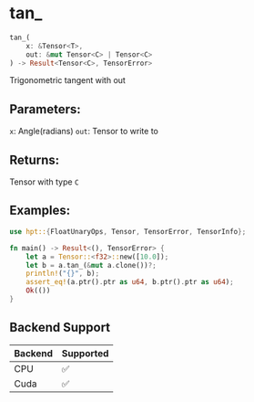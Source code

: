 # tan_
```rust
tan_(
    x: &Tensor<T>, 
    out: &mut Tensor<C> | Tensor<C>
) -> Result<Tensor<C>, TensorError>
```
Trigonometric tangent with out
## Parameters:
`x`: Angle(radians)
`out`: Tensor to write to
## Returns:
Tensor with type `C`
## Examples:
```rust
use hpt::{FloatUnaryOps, Tensor, TensorError, TensorInfo};

fn main() -> Result<(), TensorError> {
    let a = Tensor::<f32>::new([10.0]);
    let b = a.tan_(&mut a.clone())?;
    println!("{}", b);
    assert_eq!(a.ptr().ptr as u64, b.ptr().ptr as u64);
    Ok(())
}
```
## Backend Support
| Backend | Supported |
|---------|-----------|
| CPU     | ✅         |
| Cuda    | ✅        |